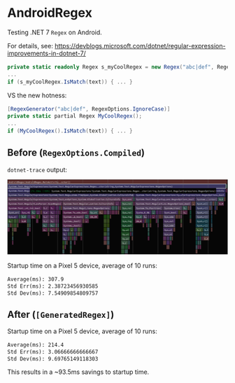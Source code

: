 # AndroidRegex

Testing .NET 7 `Regex` on Android.

For details, see: https://devblogs.microsoft.com/dotnet/regular-expression-improvements-in-dotnet-7/

```csharp
private static readonly Regex s_myCoolRegex = new Regex("abc|def", RegexOptions.Compiled | RegexOptions.IgnoreCase);
...
if (s_myCoolRegex.IsMatch(text)) { ... }
```

VS the new hotness:

```csharp
[RegexGenerator("abc|def", RegexOptions.IgnoreCase)]
private static partial Regex MyCoolRegex();
...
if (MyCoolRegex().IsMatch(text)) { ... }
```

## Before (`RegexOptions.Compiled`)

`dotnet-trace` output:

![RegexOptions.Compiled](docs/RegexOptionsCompiled.png)

Startup time on a Pixel 5 device, average of 10 runs:

```
Average(ms): 307.9
Std Err(ms): 2.38723456930585
Std Dev(ms): 7.54909854809757
```

## After (`[GeneratedRegex]`)

Startup time on a Pixel 5 device, average of 10 runs:

```
Average(ms): 214.4
Std Err(ms): 3.06666666666667
Std Dev(ms): 9.69765149118303
```

This results in a ~93.5ms savings to startup time.
